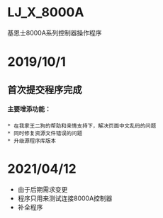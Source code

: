 # LJ_X_8000A
基恩士8000A系列控制器操作程序

# 2019/10/1
## 首次提交程序完成
#### 主要增添功能：
    * 在我家王二狗的帮助和亲情支持下，解决页面中文乱码的问题
    * 同时修复资源文件错误的问题
    * 升级源程序库版本

# 2021/04/12
* 由于后期需求变更
* 程序只用来测试连接8000A控制器
* 补全程序
    
